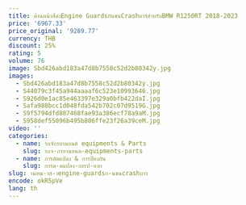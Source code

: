 ```yaml
---
title: ด้านหน้าสีดําEngine GuardsกันชนCrashบาร์สําหรับBMW R1250RT 2018-2023
price: '6967.33'
price_original: '9289.77'
currency: THB
discount: 25%
rating: 5
volume: 76
image: Sbd426abd183a47d8b7558c52d2b80342y.jpg
images:
  - Sbd426abd183a47d8b7558c52d2b80342y.jpg
  - S44079c3f45a944aaaaf6c523e10993646.jpg
  - S926d0e1ac85e463397e329a0bfb422daI.jpg
  - Safa988bcc1d048fda542b702c07d9519G.jpg
  - S9f5794dfd807468fae93a386ecf78a9aM.jpg
  - S958def55096b495b806ffe23f26a39ceM.jpg
video: ''
categories:
  - name: รถจักรยานยนต์ equipments & Parts
    slug: รถจ-กรยานยนต-equipments-parts
  - name: การดัดแปลง & การป้องกัน
    slug: การด-ดแปลง-การป-องก
slug: านหน-าส-าengine-guardsก-นชนcrashบาร
encode: okR5pVe
lang: th
---
```

  